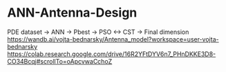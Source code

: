 # ANN-Antenna-Design
PDE dataset -> ANN -> Pbest -> PSO &lt;-> CST -> Final dimension
https://wandb.ai/vojta-bednarsky/Antenna_model?workspace=user-vojta-bednarsky
https://colab.research.google.com/drive/16R2YFtDYV6n7_PHnDKKE3D8-CO34Bcqj#scrollTo=oApcvwaCchoZ
